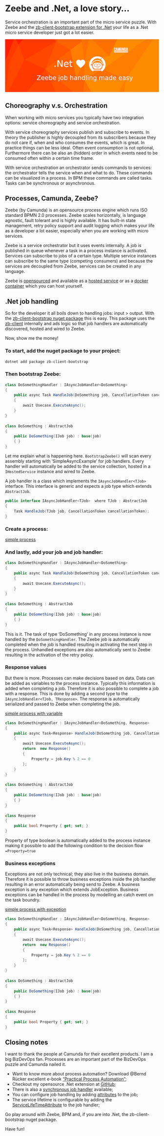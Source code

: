 # Zeebe and .Net, a love story…

Service orchestration is an important part of the micro service puzzle. With Zeebe and the [zb-client-bootstrap extension for .Net](https://github.com/camunda-community-hub/zeebe-client-csharp-bootstrap) your life as a .Net micro service developer just got a lot easier.

![Zeebe and .Net](teaser.png?aling=center)

## Choreography v.s. Orchestration

When working with micro services you typically have two integration options: service choreography and service orchestration.

With service choreography services publish and subscribe to events. In theory the publisher is highly decoupled from its subscribers because they do not care if, when and who consumes the events, which is great. In practice things can be less ideal. Often event consumption is not optional, Furthermore there can be also an (hidden) order in which events need to be consumed often within a certain time frame.

With service orchestration an orchestrator sends commands to services: the orchestrator tells the service when and what to do. These commands can be visualized in a process. In BPM these commands are called tasks. Tasks can be synchronous or asynchronous.

## Processes, Camunda, Zeebe?

Zeebe (by Camunda) is an opensource process engine which runs ISO standard BPMN 2.0 processes. Zeebe scales horizontally, is language agnostic, fault tolerant and is highly available. It has built-in state management, retry policy support and audit logging which makes your life as a developer a lot easier, especially when you are working with micro services.

Zeebe is a service orchestrator but it uses events internally. A job is published in queue whenever a task in a process instance is activated. Services can subscribe to jobs of a certain type. Multiple service instances can subscribe to the same type (competing consumers) and because the services are decoupled from Zeebe, services can be created in any language.

Zeebe is [opensourced](https://github.com/camunda-cloud/zeebe) and available as a [hosted service](https://camunda.com/products/cloud/) or as a [docker container](https://hub.docker.com/r/camunda/zeebe/) which you can host yourself.

## .Net job handling

So for the developer it all boils down to handling jobs: input > output. With the [zb-client-bootstrap nuget package](https://www.nuget.org/packages/zb-client-bootstrap/) this is easy. This package uses the [zb-client](https://www.nuget.org/packages/zb-client) internally and ads logic so that job handlers are automatically discovered, hosted and wired to Zeebe.

Now, show me the money!

### To start, add the nuget package to your project:

`dotnet add package zb-client-bootstrap`

### Then bootstrap Zeebe:

```csharp
class DoSomethingHandler : IAsyncJobHandler<DoSomething>
{
    public async Task HandleJob(DoSomething job, CancellationToken cancellationToken)
    {
        await Usecase.ExecuteAsync();
    }
}

class DoSomething : AbstractJob
{
    public DoSomething(IJob job) : base(job)
    { }
}
```

Let me explain what is happening here. `BootstrapZeebe()` will scan every assembly starting with ‘SimpleAsyncExample’ for job handlers. Every handler will automatically be added to the service collection, hosted in a `IHostedService` instance and wired to Zeebe.

A job handler is a class which implements the `IAsyncJobHandler<TJob>` interface. This interface is generic and expects a job type which extends `AbstractJob`.

```csharp
public interface IAsyncJobHandler<TJob>  where TJob : AbstractJob
{
    Task HandleJob(TJob job, CancellationToken cancellationToken);
}
```

### Create a process:

[simple process](simple-process.bpmn)

### And lastly, add your job and job handler:

```csharp
class DoSomethingHandler : IAsyncJobHandler<DoSomething>
{
    public async Task HandleJob(DoSomething job, CancellationToken cancellationToken)
    {
        await Usecase.ExecuteAsync();
    }
}

class DoSomething : AbstractJob
{
    public DoSomething(IJob job) : base(job)
    { }
}
```

This is it. The task of type ‘DoSomething’ in any process instance is now handled by the `DoSomethingHandler`. The Zeebe job is automatically completed when the job is handled resulting in activating the next step in the process. Unhandled exceptions are also automatically sent to Zeebe resulting in the activation of the retry policy.

### Response values

But there is more. Processes can make decisions based on data. Data can be added as variables to the process instance. Typically this information is added when completing a job. Therefore it is also possible to complete a job with a response. This is done by adding a second type to the `IAsyncJobHandler<TJob, TResponse>`. The response is automatically serialized and passed to Zeebe when completing the job.

[simple process with variable](simple-process-with-variable.bpmn)

```csharp
class DoSomethingHandler : IAsyncJobHandler<DoSomething, Response>
{
    public async Task<Response> HandleJob(DoSomething job, CancellationToken cancellationToken)
    {
        await Usecase.ExecuteAsync();
        return  new Response() 
        {
            Property = job.Key % 2 == 0
        };
    }
}

class DoSomething : AbstractJob
{
    public DoSomething(IJob job) : base(job)
    { }
}

class Response 
{
    public bool Property { get; set; }
}
```

Property of type boolean is automatically added to the process instance making it possible to add the following condition to the decision flow `=Property=true`

### Business exceptions

Exceptions are not only technical; they also live in the business domain. Therefore it is possible to throw business exceptions inside the job handler resulting in an error automatically being send to Zeebe. A business exception is any exception which extends JobException. Business exceptions can be handled in the process by modelling an catch event on the task boundry.

[simple process with exception](simple-process-with-exception.bpmn)

```csharp
class DoSomethingHandler : IAsyncJobHandler<DoSomething, Response>
{
    public async Task<Response> HandleJob(DoSomething job, CancellationToken cancellationToken)
    {
        await Usecase.ExecuteAsync();
        return  new Response() 
        {
            Property = job.Key % 2 == 0
        };
    }
}

class DoSomething : AbstractJob
{
    public DoSomething(IJob job) : base(job)
    { }
}

class Response 
{
    public bool Property { get; set; }
}
```

## Closing notes

I want to thank the people at Camunda for their excellent products. I am a big BizDevOps fan. Processes are an important part of the BizDevOps puzzle and Camunda nailed it.

* Want to know more about process automation? Download @Bernd Rücker excellent e-book [“Practical Process Automation”](https://page.camunda.com/wp-practical-process-automation-book-digital-release);
* Checkout my opensource .Net extension at [GitHub](https://github.com/arjangeertsema/zeebe-client-csharp-bootstrap);
* There is also a [synchronous job handler](https://github.com/arjangeertsema/zeebe-client-csharp-bootstrap/blob/main/src/Zeebe.Client.Bootstrap/Abstractions/IJobHandler.cs) available;
* You can configure job handling by adding [attributes](https://github.com/arjangeertsema/zeebe-client-csharp-bootstrap/tree/main/src/Zeebe.Client.Bootstrap/Attributes) to the job;
* The service lifetime is configurable by adding the [ServiceLifeTimeAttribute](https://github.com/arjangeertsema/zeebe-client-csharp-bootstrap/blob/main/src/Zeebe.Client.Bootstrap/Attributes/ServiceLifetimeAttribute.cs) to the job handler;

Go play around with Zeebe, BPM and, if you are into .Net, the zb-client-bootstrap nuget package.

Have fun!